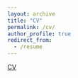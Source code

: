 ```yaml
---
layout: archive
title: "CV"
permalink: /cv/
author_profile: true
redirect_from:
  - /resume
---
```


<a href="https://drive.google.com/file/d/1fOEmArrSHx6jWEFlcX208tpmPhgYpAwP/view?usp=sharing">CV</a>
